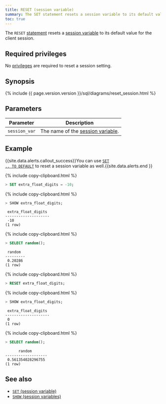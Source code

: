```yaml
---
title: RESET (session variable)
summary: The SET statement resets a session variable to its default value.
toc: true
---
```


The `RESET` [statement](sql-statements.html) resets a [session variable](set-vars.html) to its default value for the client session.


## Required privileges

No [privileges](authorization.html#assign-privileges) are required to reset a session setting.

## Synopsis

<div>{% include {{ page.version.version }}/sql/diagrams/reset_session.html %}</div>

## Parameters

 Parameter | Description
-----------|-------------
 `session_var` | The name of the [session variable](set-vars.html#supported-variables).

## Example

{{site.data.alerts.callout_success}}You can use <a href="set-vars.html#reset-a-variable-to-its-default-value"><code>SET .. TO DEFAULT</code></a> to reset a session variable as well.{{site.data.alerts.end }}

{% include copy-clipboard.html %}
~~~ sql
> SET extra_float_digits = -10;
~~~

{% include copy-clipboard.html %}
~~~ sql
> SHOW extra_float_digits;
~~~

~~~
 extra_float_digits
--------------------
 -10
(1 row)
~~~

{% include copy-clipboard.html %}
~~~ sql
> SELECT random();
~~~

~~~
 random
---------
 0.20286
(1 row)
~~~

{% include copy-clipboard.html %}
~~~ sql
> RESET extra_float_digits;
~~~

{% include copy-clipboard.html %}
~~~ sql
> SHOW extra_float_digits;
~~~

~~~
 extra_float_digits
--------------------
 0
(1 row)
~~~

{% include copy-clipboard.html %}
~~~ sql
> SELECT random();
~~~

~~~
      random
-------------------
 0.561354028296755
(1 row)
~~~

## See also

- [`SET` (session variable)](set-vars.html)
- [`SHOW` (session variables)](show-vars.html)
